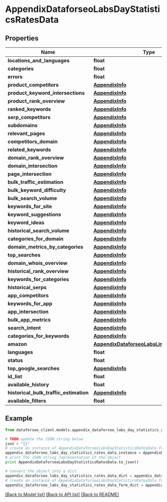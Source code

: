 # AppendixDataforseoLabsDayStatisticsRatesData


## Properties

Name | Type | Description | Notes
------------ | ------------- | ------------- | -------------
**locations_and_languages** | **float** |  | [optional] 
**categories** | **float** |  | [optional] 
**errors** | **float** |  | [optional] 
**product_competitors** | [**AppendixInfo**](AppendixInfo.md) |  | [optional] 
**product_keyword_intersections** | [**AppendixInfo**](AppendixInfo.md) |  | [optional] 
**product_rank_overview** | [**AppendixInfo**](AppendixInfo.md) |  | [optional] 
**ranked_keywords** | [**AppendixInfo**](AppendixInfo.md) |  | [optional] 
**serp_competitors** | [**AppendixInfo**](AppendixInfo.md) |  | [optional] 
**subdomains** | [**AppendixInfo**](AppendixInfo.md) |  | [optional] 
**relevant_pages** | [**AppendixInfo**](AppendixInfo.md) |  | [optional] 
**competitors_domain** | [**AppendixInfo**](AppendixInfo.md) |  | [optional] 
**related_keywords** | [**AppendixInfo**](AppendixInfo.md) |  | [optional] 
**domain_rank_overview** | [**AppendixInfo**](AppendixInfo.md) |  | [optional] 
**domain_intersection** | [**AppendixInfo**](AppendixInfo.md) |  | [optional] 
**page_intersection** | [**AppendixInfo**](AppendixInfo.md) |  | [optional] 
**bulk_traffic_estimation** | [**AppendixInfo**](AppendixInfo.md) |  | [optional] 
**bulk_keyword_difficulty** | [**AppendixInfo**](AppendixInfo.md) |  | [optional] 
**bulk_search_volume** | [**AppendixInfo**](AppendixInfo.md) |  | [optional] 
**keywords_for_site** | [**AppendixInfo**](AppendixInfo.md) |  | [optional] 
**keyword_suggestions** | [**AppendixInfo**](AppendixInfo.md) |  | [optional] 
**keyword_ideas** | [**AppendixInfo**](AppendixInfo.md) |  | [optional] 
**historical_search_volume** | [**AppendixInfo**](AppendixInfo.md) |  | [optional] 
**categories_for_domain** | [**AppendixInfo**](AppendixInfo.md) |  | [optional] 
**domain_metrics_by_categories** | [**AppendixInfo**](AppendixInfo.md) |  | [optional] 
**top_searches** | [**AppendixInfo**](AppendixInfo.md) |  | [optional] 
**domain_whois_overview** | [**AppendixInfo**](AppendixInfo.md) |  | [optional] 
**historical_rank_overview** | [**AppendixInfo**](AppendixInfo.md) |  | [optional] 
**keywords_for_categories** | [**AppendixInfo**](AppendixInfo.md) |  | [optional] 
**historical_serps** | [**AppendixInfo**](AppendixInfo.md) |  | [optional] 
**app_competitors** | [**AppendixInfo**](AppendixInfo.md) |  | [optional] 
**keywords_for_app** | [**AppendixInfo**](AppendixInfo.md) |  | [optional] 
**app_intersection** | [**AppendixInfo**](AppendixInfo.md) |  | [optional] 
**bulk_app_metrics** | [**AppendixInfo**](AppendixInfo.md) |  | [optional] 
**search_intent** | [**AppendixInfo**](AppendixInfo.md) |  | [optional] 
**categories_for_keywords** | [**AppendixInfo**](AppendixInfo.md) |  | [optional] 
**amazon** | [**AppendixDataforseoLabsLimitsRatesDataInfo**](AppendixDataforseoLabsLimitsRatesDataInfo.md) |  | [optional] 
**languages** | **float** |  | [optional] 
**status** | **float** |  | [optional] 
**top_google_searches** | [**AppendixInfo**](AppendixInfo.md) |  | [optional] 
**id_list** | **float** |  | [optional] 
**available_history** | **float** |  | [optional] 
**historical_bulk_traffic_estimation** | [**AppendixInfo**](AppendixInfo.md) |  | [optional] 
**available_filters** | **float** |  | [optional] 

## Example

```python
from dataforseo_client.models.appendix_dataforseo_labs_day_statistics_rates_data import AppendixDataforseoLabsDayStatisticsRatesData

# TODO update the JSON string below
json = "{}"
# create an instance of AppendixDataforseoLabsDayStatisticsRatesData from a JSON string
appendix_dataforseo_labs_day_statistics_rates_data_instance = AppendixDataforseoLabsDayStatisticsRatesData.from_json(json)
# print the JSON string representation of the object
print AppendixDataforseoLabsDayStatisticsRatesData.to_json()

# convert the object into a dict
appendix_dataforseo_labs_day_statistics_rates_data_dict = appendix_dataforseo_labs_day_statistics_rates_data_instance.to_dict()
# create an instance of AppendixDataforseoLabsDayStatisticsRatesData from a dict
appendix_dataforseo_labs_day_statistics_rates_data_form_dict = appendix_dataforseo_labs_day_statistics_rates_data.from_dict(appendix_dataforseo_labs_day_statistics_rates_data_dict)
```
[[Back to Model list]](../README.md#documentation-for-models) [[Back to API list]](../README.md#documentation-for-api-endpoints) [[Back to README]](../README.md)


